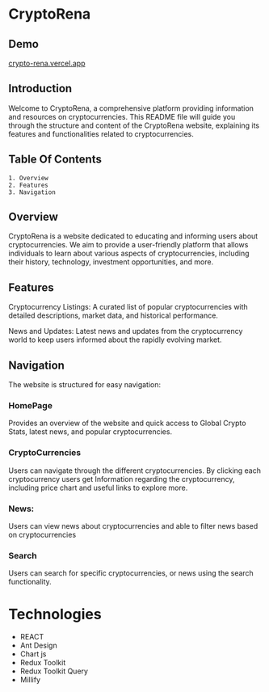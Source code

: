 # CryptoRena

## Demo 
[crypto-rena.vercel.app](https://crypto-rena.vercel.app/)
## Introduction
 Welcome to CryptoRena, a comprehensive platform providing information and resources on cryptocurrencies. This README file will guide you through the structure and content of the CryptoRena website, explaining its features and functionalities related to cryptocurrencies.

## Table Of Contents
    1. Overview
    2. Features
    3. Navigation

## Overview
CryptoRena is a website dedicated to educating and informing users about cryptocurrencies. We aim to provide a user-friendly platform that allows individuals to learn about various aspects of cryptocurrencies, including their history, technology, investment opportunities, and more.

## Features

Cryptocurrency Listings: A curated list of popular cryptocurrencies with detailed descriptions, market data, and historical performance.

News and Updates: Latest news and updates from the cryptocurrency world to keep users informed about the rapidly evolving market.

## Navigation
The website is structured for easy navigation:

### HomePage
 Provides an overview of the website and quick access to Global Crypto Stats, latest news, and popular cryptocurrencies.

### CryptoCurrencies
 Users can navigate through the different cryptocurrencies. By clicking each cryptocurrency users get Information regarding the cryptocurrency, including price chart and useful links to explore more.

### News: 
Users can view news about cryptocurrencies and able to filter news based on cryptocurrencies

### Search
 Users can search for specific cryptocurrencies, or news using the search functionality.

 # Technologies
 - REACT
 - Ant Design
 - Chart js
 - Redux Toolkit
 - Redux Toolkit Query
 - Millify